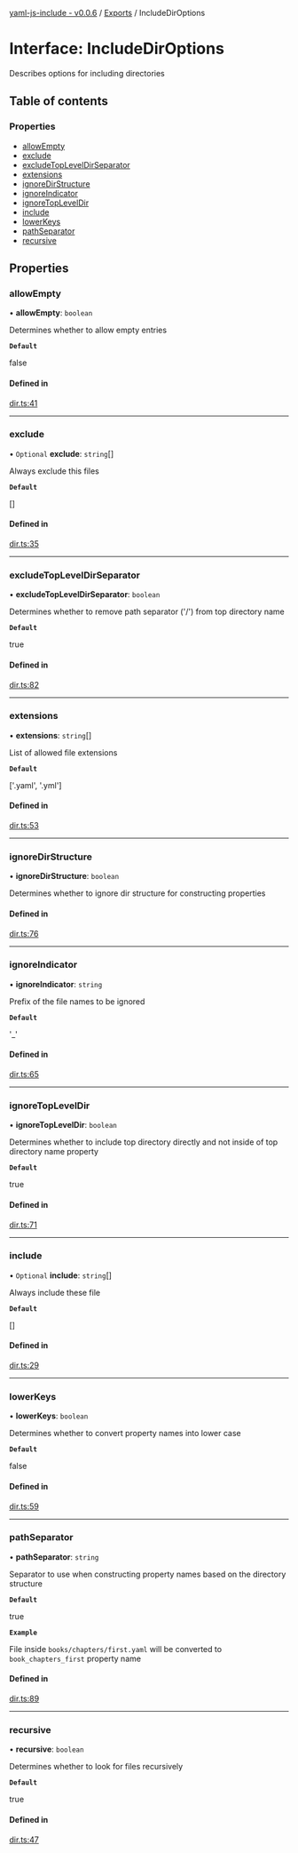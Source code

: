 [yaml-js-include - v0.0.6](../README.md) / [Exports](../modules.md) / IncludeDirOptions

# Interface: IncludeDirOptions

Describes options for including directories

## Table of contents

### Properties

- [allowEmpty](IncludeDirOptions.md#allowempty)
- [exclude](IncludeDirOptions.md#exclude)
- [excludeTopLevelDirSeparator](IncludeDirOptions.md#excludetopleveldirseparator)
- [extensions](IncludeDirOptions.md#extensions)
- [ignoreDirStructure](IncludeDirOptions.md#ignoredirstructure)
- [ignoreIndicator](IncludeDirOptions.md#ignoreindicator)
- [ignoreTopLevelDir](IncludeDirOptions.md#ignoretopleveldir)
- [include](IncludeDirOptions.md#include)
- [lowerKeys](IncludeDirOptions.md#lowerkeys)
- [pathSeparator](IncludeDirOptions.md#pathseparator)
- [recursive](IncludeDirOptions.md#recursive)

## Properties

### allowEmpty

• **allowEmpty**: `boolean`

Determines whether to allow empty entries

**`Default`**

false

#### Defined in

[dir.ts:41](https://github.com/dbondarchuk/yaml-js-include/blob/fca359f/src/dir.ts#L41)

___

### exclude

• `Optional` **exclude**: `string`[]

Always exclude this files

**`Default`**

[]

#### Defined in

[dir.ts:35](https://github.com/dbondarchuk/yaml-js-include/blob/fca359f/src/dir.ts#L35)

___

### excludeTopLevelDirSeparator

• **excludeTopLevelDirSeparator**: `boolean`

Determines whether to remove path separator ('/') from top directory name

**`Default`**

true

#### Defined in

[dir.ts:82](https://github.com/dbondarchuk/yaml-js-include/blob/fca359f/src/dir.ts#L82)

___

### extensions

• **extensions**: `string`[]

List of allowed file extensions

**`Default`**

['.yaml', '.yml']

#### Defined in

[dir.ts:53](https://github.com/dbondarchuk/yaml-js-include/blob/fca359f/src/dir.ts#L53)

___

### ignoreDirStructure

• **ignoreDirStructure**: `boolean`

Determines whether to ignore dir structure for constructing properties

#### Defined in

[dir.ts:76](https://github.com/dbondarchuk/yaml-js-include/blob/fca359f/src/dir.ts#L76)

___

### ignoreIndicator

• **ignoreIndicator**: `string`

Prefix of the file names to be ignored

**`Default`**

'_'

#### Defined in

[dir.ts:65](https://github.com/dbondarchuk/yaml-js-include/blob/fca359f/src/dir.ts#L65)

___

### ignoreTopLevelDir

• **ignoreTopLevelDir**: `boolean`

Determines whether to include top directory directly and not inside of top directory name property

**`Default`**

true

#### Defined in

[dir.ts:71](https://github.com/dbondarchuk/yaml-js-include/blob/fca359f/src/dir.ts#L71)

___

### include

• `Optional` **include**: `string`[]

Always include these file

**`Default`**

[]

#### Defined in

[dir.ts:29](https://github.com/dbondarchuk/yaml-js-include/blob/fca359f/src/dir.ts#L29)

___

### lowerKeys

• **lowerKeys**: `boolean`

Determines whether to convert property names into lower case

**`Default`**

false

#### Defined in

[dir.ts:59](https://github.com/dbondarchuk/yaml-js-include/blob/fca359f/src/dir.ts#L59)

___

### pathSeparator

• **pathSeparator**: `string`

Separator to use when constructing property names based on the directory structure

**`Default`**

true

**`Example`**

File inside `books/chapters/first.yaml` will be converted to `book_chapters_first` property name

#### Defined in

[dir.ts:89](https://github.com/dbondarchuk/yaml-js-include/blob/fca359f/src/dir.ts#L89)

___

### recursive

• **recursive**: `boolean`

Determines whether to look for files recursively

**`Default`**

true

#### Defined in

[dir.ts:47](https://github.com/dbondarchuk/yaml-js-include/blob/fca359f/src/dir.ts#L47)
